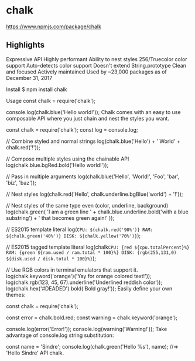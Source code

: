 # chalk

https://www.npmjs.com/package/chalk

## Highlights

Expressive API
Highly performant
Ability to nest styles
256/Truecolor color support
Auto-detects color support
Doesn't extend String.prototype
Clean and focused
Actively maintained
Used by ~23,000 packages as of December 31, 2017

Install
$ npm install chalk
 
Usage
const chalk = require('chalk');
 
console.log(chalk.blue('Hello world!'));
Chalk comes with an easy to use composable API where you just chain and nest the styles you want.

const chalk = require('chalk');
const log = console.log;
 
// Combine styled and normal strings
log(chalk.blue('Hello') + ' World' + chalk.red('!'));
 
// Compose multiple styles using the chainable API
log(chalk.blue.bgRed.bold('Hello world!'));
 
// Pass in multiple arguments
log(chalk.blue('Hello', 'World!', 'Foo', 'bar', 'biz', 'baz'));
 
// Nest styles
log(chalk.red('Hello', chalk.underline.bgBlue('world') + '!'));
 
// Nest styles of the same type even (color, underline, background)
log(chalk.green(
    'I am a green line ' +
    chalk.blue.underline.bold('with a blue substring') +
    ' that becomes green again!'
));
 
// ES2015 template literal
log(`
CPU: ${chalk.red('90%')}
RAM: ${chalk.green('40%')}
DISK: ${chalk.yellow('70%')}
`);
 
// ES2015 tagged template literal
log(chalk`
CPU: {red ${cpu.totalPercent}%}
RAM: {green ${ram.used / ram.total * 100}%}
DISK: {rgb(255,131,0) ${disk.used / disk.total * 100}%}
`);
 
// Use RGB colors in terminal emulators that support it.
log(chalk.keyword('orange')('Yay for orange colored text!'));
log(chalk.rgb(123, 45, 67).underline('Underlined reddish color'));
log(chalk.hex('#DEADED').bold('Bold gray!'));
Easily define your own themes:

const chalk = require('chalk');
 
const error = chalk.bold.red;
const warning = chalk.keyword('orange');
 
console.log(error('Error!'));
console.log(warning('Warning!'));
Take advantage of console.log string substitution:

const name = 'Sindre';
console.log(chalk.green('Hello %s'), name);
//=> 'Hello Sindre'
API
chalk.<style>[.<style>...](string, [string...])
Example: chalk.red.bold.underline('Hello', 'world');

Chain styles and call the last one as a method with a string argument. Order doesn't matter, and later styles take precedent in case of a conflict. This simply means that chalk.red.yellow.green is equivalent to chalk.green.

Multiple arguments will be separated by space.

chalk.enabled
Color support is automatically detected, as is the level (see chalk.level). However, if you'd like to simply enable/disable Chalk, you can do so via the .enabled property.

Chalk is enabled by default unless explicitly disabled via the constructor or chalk.level is 0.

If you need to change this in a reusable module, create a new instance:

const ctx = new chalk.constructor({enabled: false});
chalk.level
Color support is automatically detected, but you can override it by setting the level property. You should however only do this in your own code as it applies globally to all Chalk consumers.

If you need to change this in a reusable module, create a new instance:

const ctx = new chalk.constructor({level: 0});
Levels are as follows:

All colors disabled
Basic color support (16 colors)
256 color support
Truecolor support (16 million colors)
chalk.supportsColor
Detect whether the terminal supports color. Used internally and handled for you, but exposed for convenience.

Can be overridden by the user with the flags --color and --no-color. For situations where using --color is not possible, add the environment variable FORCE_COLOR=1 to forcefully enable color or FORCE_COLOR=0 to forcefully disable. The use of FORCE_COLOR overrides all other color support checks.

Explicit 256/Truecolor mode can be enabled using the --color=256 and --color=16m flags, respectively.

Styles
Modifiers
reset
bold
dim
italic (Not widely supported)
underline
inverse
hidden
strikethrough (Not widely supported)
visible (Text is emitted only if enabled)
Colors
black
red
green
yellow
blue (On Windows the bright version is used since normal blue is illegible)
magenta
cyan
white
gray ("bright black")
redBright
greenBright
yellowBright
blueBright
magentaBright
cyanBright
whiteBright
Background colors
bgBlack
bgRed
bgGreen
bgYellow
bgBlue
bgMagenta
bgCyan
bgWhite
bgBlackBright
bgRedBright
bgGreenBright
bgYellowBright
bgBlueBright
bgMagentaBright
bgCyanBright
bgWhiteBright
Tagged template literal
Chalk can be used as a tagged template literal.

const chalk = require('chalk');
 
const miles = 18;
const calculateFeet = miles => miles * 5280;
 
console.log(chalk`
  There are {bold 5280 feet} in a mile.
  In {bold ${miles} miles}, there are {green.bold ${calculateFeet(miles)} feet}.
`);
Blocks are delimited by an opening curly brace ({), a style, some content, and a closing curly brace (}).

Template styles are chained exactly like normal Chalk styles. The following two statements are equivalent:

console.log(chalk.bold.rgb(10, 100, 200)('Hello!'));
console.log(chalk`{bold.rgb(10,100,200) Hello!}`);
Note that function styles (rgb(), hsl(), keyword(), etc.) may not contain spaces between parameters.

All interpolated values (chalk`${foo}`) are converted to strings via the .toString() method. All curly braces ({ and }) in interpolated value strings are escaped.

256 and Truecolor color support
Chalk supports 256 colors and Truecolor (16 million colors) on supported terminal apps.

Colors are downsampled from 16 million RGB values to an ANSI color format that is supported by the terminal emulator (or by specifying {level: n} as a Chalk option). For example, Chalk configured to run at level 1 (basic color support) will downsample an RGB value of #FF0000 (red) to 31 (ANSI escape for red).

Examples:

chalk.hex('#DEADED').underline('Hello, world!')
chalk.keyword('orange')('Some orange text')
chalk.rgb(15, 100, 204).inverse('Hello!')
Background versions of these models are prefixed with bg and the first level of the module capitalized (e.g. keyword for foreground colors and bgKeyword for background colors).

chalk.bgHex('#DEADED').underline('Hello, world!')
chalk.bgKeyword('orange')('Some orange text')
chalk.bgRgb(15, 100, 204).inverse('Hello!')
The following color models can be used:

rgb - Example: chalk.rgb(255, 136, 0).bold('Orange!')
hex - Example: chalk.hex('#FF8800').bold('Orange!')
keyword (CSS keywords) - Example: chalk.keyword('orange').bold('Orange!')
hsl - Example: chalk.hsl(32, 100, 50).bold('Orange!')
hsv - Example: chalk.hsv(32, 100, 100).bold('Orange!')
hwb - Example: chalk.hwb(32, 0, 50).bold('Orange!')
ansi16
ansi256
Windows
If you're on Windows, do yourself a favor and use cmder instead of cmd.exe.

Origin story
colors.js used to be the most popular string styling module, but it has serious deficiencies like extending String.prototype which causes all kinds of problems and the package is unmaintained. Although there are other packages, they either do too much or not enough. Chalk is a clean and focused alternative.

Related
chalk-cli - CLI for this module
ansi-styles - ANSI escape codes for styling strings in the terminal
supports-color - Detect whether a terminal supports color
strip-ansi - Strip ANSI escape codes
strip-ansi-stream - Strip ANSI escape codes from a stream
has-ansi - Check if a string has ANSI escape codes
ansi-regex - Regular expression for matching ANSI escape codes
wrap-ansi - Wordwrap a string with ANSI escape codes
slice-ansi - Slice a string with ANSI escape codes
color-convert - Converts colors between different models
chalk-animation - Animate strings in the terminal
gradient-string - Apply color gradients to strings
chalk-pipe - Create chalk style schemes with simpler style strings
terminal-link - Create clickable links in the terminal
Maintainers
Sindre Sorhus
Josh Junon
License
MIT

Keywords
colorcolourcolorsterminalconsoleclistringstransistylestylesttyformattingrgb256shellxtermlogloggingcommand-linetext
